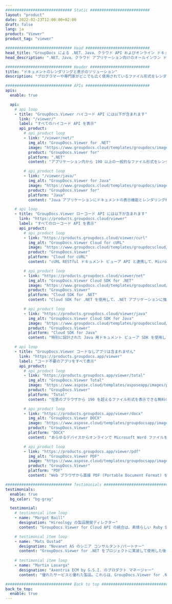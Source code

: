 ```yaml
---
############################# Static ##########################
layout: "product"
date: 2022-02-23T12:00:00+02:00
draft: false
lang: ja
product: "Viewer"
product_tag: "viewer"

############################# Head ############################
head_title: "GroupDocs による .NET、Java、クラウド API およびオンライン ドキュメント ビューアー アプリ"
head_description: ".NET、Java、クラウド アプリケーション向けのオールインワン ドキュメント ビューア ソリューションを入手してください。シンプルなドラッグ アンド ドロップ機能を使用して、一般的なドキュメント形式をオンラインで表示します。"

############################# Header ##########################
title: "ドキュメントのレンダリングと表示のソリューション"
description: "プログラマーや専門家がどこでも広く使用されているファイル形式をレンダリングおよび表示できる、柔軟なドキュメント表示ソリューション。"

############################# APIs ############################
apis:
  enable: true

  api:
    # api loop
    - title: "GroupDocs.Viewer ハイコード API には以下が含まれます"
      link: "/viewer/"
      label: "すべてのハイコード API を表示"
      api_product:
        # api_product loop
        - link: "/viewer/net/"
          img_alt: "GroupDocs.Viewer for .NET"
          image: "https://www.groupdocs.cloud/templates/groupdocs/images/product-logos/groupdocs-viewer-net.png"
          product: "GroupDocs.Viewer for"
          platform: ".NET"
          content: "アプリケーション内から 190 以上の一般的なファイル形式をレンダリングするための、.NET および Mono フレームワーク用のマルチフォーマット ドキュメント ビューア API。"

        # api_product loop
        - link: "/viewer/java/"
          img_alt: "GroupDocs.Viewer for Java"
          image: "https://www.groupdocs.cloud/templates/groupdocs/images/product-logos/groupdocs-viewer-java.png"
          product: "GroupDocs.Viewer for"
          platform: "Java"
          content: "Java アプリケーションにドキュメントの表示機能とレンダリング機能を提供し、さまざまなドキュメント、画像、図を表示します。"

    # api loop
    - title: "GroupDocs.Viewer ローコード API には以下が含まれます"
      link: "https://products.groupdocs.cloud/viewer"
      label: "すべてのローコード API を表示"
      api_product:
        # api_product loop
        - link: "https://products.groupdocs.cloud/viewer/curl"
          img_alt: "GroupDocs.Viewer Cloud for cURL"
          image: "https://www.groupdocs.cloud/templates/groupdocscloud/images/sdk/272x272/groupdocs_viewer-for-curl.png"
          product: "GroupDocs.Viewer"
          platform: "Cloud for cURL"
          content: "cURL RESTful ドキュメント ビューア API と連携して、Microsoft Office、PDF、およびその他の一般的なファイル形式をアプリケーションですばやくレンダリングして表示します。"

        # api_product loop
        - link: "https://products.groupdocs.cloud/viewer/net"
          img_alt: "GroupDocs.Viewer Cloud SDK for .NET"
          image: "https://www.groupdocs.cloud/templates/groupdocscloud/images/sdk/272x272/groupdocs_viewer-for-net.png"
          product: "GroupDocs.Viewer"
          platform: "Cloud SDK for .NET"
          content: "Cloud SDK for .NET を使用して、.NET アプリケーションに強力なドキュメント形式の表示機能を追加します。ドキュメントを HTML、PDF、または画像として表示します。"

        # api_product loop
        - link: "https://products.groupdocs.cloud/viewer/java"
          img_alt: "GroupDocs.Viewer Cloud SDK for Java"
          image: "https://www.groupdocs.cloud/templates/groupdocscloud/images/sdk/272x272/groupdocs_viewer-for-java.png"
          product: "GroupDocs.Viewer"
          platform: "Cloud SDK for Java"
          content: "特別に設計された Java 用ドキュメント ビューア SDK を使用して、高忠実度のドキュメント レンダリング機能を Java アプリケーションに追加します。"

    # api loop
    - title: "GroupDocs.Viewer コードなしアプリは含まれません" 
      link: "https://products.groupdocs.app/viewer"
      label: "コード不要のアプリをすべて表示"
      api_product:
        # api_product loop
        - link: "https://products.groupdocs.app/viewer/total"
          img_alt: "GroupDocs.Viewer Total"
          image: "https://www.aspose.cloud/templates/asposeapp/images/products/logo/aspose_viewer-app.png"
          product: "GroupDocs.Viewer"
          platform: "Total"
          content: "任意のブラウザから 190 を超えるファイル形式を表示できる無料のオンライン アプリです。"

        # api_product loop
        - link: "https://products.groupdocs.app/viewer/docx"
          img_alt: "GroupDocs.Viewer DOCX"
          image: "https://www.aspose.cloud/templates/groupdocsapp/images/products/logo/groupdocs_words-app.png"
          product: "GroupDocs.Viewer"
          platform: "DOCX"
          content: "あらゆるデバイスからオンラインで Microsoft Word ファイルを表示できる無料の Web アプリ。"

        # api_product loop
        - link: "https://products.groupdocs.app/viewer/pdf"
          img_alt: "GroupDocs.Viewer PDF"
          image: "https://www.aspose.cloud/templates/groupdocsapp/images/products/logo/groupdocs_pdf-app.png"
          product: "GroupDocs.Viewer"
          platform: "PDF"
          content: "Web ブラウザから直接 PDF (Portable Document Format) を表示します。"

############################# Testimonials ###############################
testimonials:
  enable: true
  bg_color: "bg-gray"

  testimonial:
    # testimonial item loop
    - name: "Margot Baill"
      designation: "Hireology の製品開発ディレクター"
      content: "GroupDocs.Viewer for Cloud API の統合は、素晴らしい Ruby SDK を使用することで簡単に行えました。私たちが望んでいることに協力してくれる企業はそれほど多くありません。素晴らしいパートナーシップですね。"

    # testimonial item loop
    - name: "Mats Oustad"
      designation: "Novanet AS のシニア コンサルタント/パートナー"
      content: "GroupDocs.Viewer for .NET をプロジェクトに実装して使用した後、非常にうまく機能しているように見えます。多くのドキュメントを使用してテストしましたが、これまでのところ良好です。私が投げたものはすべてうまくレンダリングされ、PDF ビューアや MS Word と同じくらい美しく見えます。"
              
    # testimonial item loop
    - name: "Martin Lasarga"
      designation: "Axentria ECM by G.S.I. のプロダクト マネージャー"
      content: "優れたサービスと優れた製品。これらは、GroupDocs.Viewer for .NET の実装プロセス中に非常に役に立ち、応答性も高かったですが、あまりお勧めできません。"

############################# Back to top ###############################
back_to_top:
  enable: true
---
```

